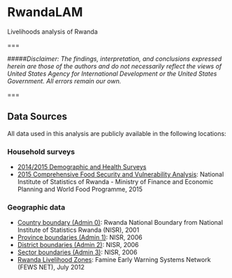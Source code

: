 # RwandaLAM
Livelihoods analysis of Rwanda  

===  

#####*Disclaimer: The findings, interpretation, and conclusions expressed herein are those of the authors and do not necessarily reflect the views of United States Agency for International Development or the United States Government. All errors remain our own.*  

===

## Data Sources
All data used in this analysis are publicly available in the following locations:

### Household surveys
* [2014/2015 Demographic and Health Surveys]()
* [2015 Comprehensive Food Security and Vulnerability Analysis](http://microdata.statistics.gov.rw/index.php/catalog/70): National Institute of Statistics of Rwanda - Ministry of Finance and Economic Planning and World Food Programme, 2015

### Geographic data
* [Country boundary (Admin 0)](http://geodata.nisr.opendata.arcgis.com/datasets/4150575d99214677b591fe4bad952c93_0): Rwanda National Boundary from National Institute of Statistics Rwanda (NISR), 2001
* [Province boundaries (Admin 1)](http://geodata.nisr.opendata.arcgis.com/datasets/10c95ece41b1467ea7706c7db6a97925_0): NISR, 2006
* [District boundaries (Admin 2)](http://geodata.nisr.opendata.arcgis.com/datasets/c0a3d1deab694f7998bc4b966be12cbb_0): NISR, 2006
* [Sector boundaries (Admin 3)](http://geodata.nisr.opendata.arcgis.com/datasets/7083c6f446ae41c1bc69649f577f8a68_0): NISR, 2006
* [Rwanda Livelihood Zones](http://www.fews.net/east-africa/rwanda/livelihood-zone-map/july-2012): Famine Early Warning Systems Network (FEWS NET), July 2012

